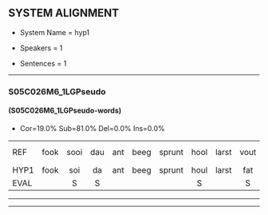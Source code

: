 
## SYSTEM ALIGNMENT

- System Name = hyp1

- Speakers = 1

- Sentences = 1

---

### S05C026M6_1LGPseudo

#### (S05C026M6_1LGPseudo-words)

- Cor=19.0%	Sub=81.0%	Del=0.0%	Ins=0.0%

|  |  |  |  |  |  |  |  |  |  |  |  |  |  |  |  |  |  |  |  |  |  |  |  |  |  |  |  |  |  |  |  |  |  |  |  |  |  |  |  |  |  |  |
|:--- |:---:|:---:|:---:|:---:|:---:|:---:|:---:|:---:|:---:|:---:|:---:|:---:|:---:|:---:|:---:|:---:|:---:|:---:|:---:|:---:|:---:|:---:|:---:|:---:|:---:|:---:|:---:|:---:|:---:|:---:|:---:|:---:|:---:|:---:|:---:|:---:|:---:|:---:|:---:|:---:|:---:|:---:|
| REF | fook | sooi | dau | ant | beeg | sprunt | hool | larst | vout | zwoei | fam | rachts | vaap | sprieuw | keng | swoers | doer | plirt | jien | blard | guul | hoekt | neeuw*(meeuw) | noork | vid | zans | leum | haans | spaai | sjalt | heik | sank | roen | frijk | * | eem | schard | * | grek | dron | snaaf | stuid |
| HYP1 | fook | soi | da | ant | beeg | sprunt | houl | larst | fat | swoy | fan | racht | vep | spreeuw | ken | swoord | door | ligt | geen | laart | geul | hookt | meew | noork | vit | zons | lum | hent | sbai | salt | hek | sonk | roen | frijk | e | m | schart | gea | gek | droom | snaf | sduit |
| EVAL |  | S | S |  |  |  | S |  | S | S | S | S | S | S | S | S | S | S | S | S | S | S | S |  | S | S | S | S | S | S | S | S |  |  | S | S | S | S | S | S | S | S |
---

---
